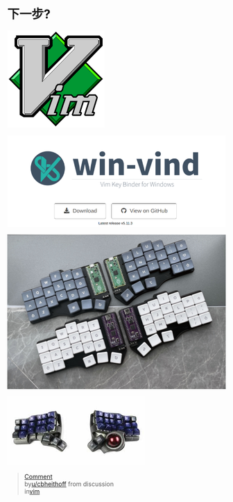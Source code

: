 # 下一步?

![Vim?](./assets/vim.png)

![Vim in windows app?](./assets/win-vind.png)

![Split keyboard?](./assets/keyboard.png)

![Stranger Keyboard?](./assets/charybdis.jpeg)

<blockquote class="reddit-embed-bq" data-embed-height="380"><a href="https://www.reddit.com/r/vim/comments/1b4ppxl/comment/kt098pr/">Comment</a><br> by<a href="https://www.reddit.com/user/cbheithoff/">u/cbheithoff</a> from discussion<a href="https://www.reddit.com/r/vim/comments/1b4ppxl/do_most_vim_users_actually_not_know_the_basics_of/"><no value=""></no></a><br> in<a href="https://www.reddit.com/r/vim/">vim</a></blockquote><script async="" src="https://embed.reddit.com/widgets.js" charset="UTF-8"></script>